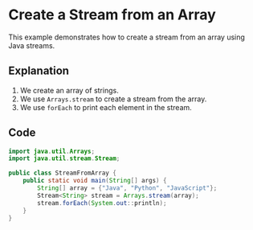 # Create a Stream from an Array

This example demonstrates how to create a stream from an array using Java streams.

## Explanation

1. We create an array of strings.
2. We use `Arrays.stream` to create a stream from the array.
3. We use `forEach` to print each element in the stream.

## Code

```java
import java.util.Arrays;
import java.util.stream.Stream;

public class StreamFromArray {
    public static void main(String[] args) {
        String[] array = {"Java", "Python", "JavaScript"};
        Stream<String> stream = Arrays.stream(array);
        stream.forEach(System.out::println);
    }
}
```